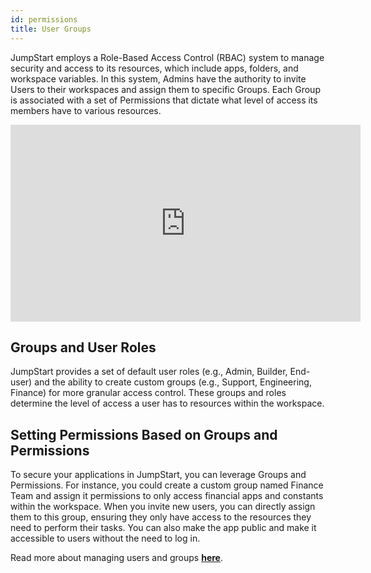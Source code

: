 ```yaml
---
id: permissions
title: User Groups
---
```


JumpStart employs a Role-Based Access Control (RBAC) system to manage security and access to its resources, which include apps, folders, and workspace variables. In this system, Admins have the authority to invite Users to their workspaces and assign them to specific Groups. Each Group is associated with a set of Permissions that dictate what level of access its members have to various resources. 

<div class="video-container">
    <iframe width="560" height="315" src="https://www.youtube.com/embed/VIlC0MnQRNA?si=dBJ6gL5ux55s32OO&rel=0" frameborder="0" allow="accelerometer; autoplay; encrypted-media; gyroscope; picture-in-picture" allowfullscreen></iframe>
</div>

<div style={{paddingTop:'24px', paddingBottom:'24px'}}>

## Groups and User Roles

JumpStart provides a set of default user roles (e.g., Admin, Builder, End-user) and the ability to create custom groups (e.g., Support, Engineering, Finance) for more granular access control. These groups and roles determine the level of access a user has to resources within the workspace.

</div>

<div style={{paddingTop:'24px', paddingBottom:'24px'}}>

## Setting Permissions Based on Groups and Permissions
To secure your applications in JumpStart, you can leverage Groups and Permissions. For instance, you could create a custom group named Finance Team and assign it permissions to only access financial apps and constants within the workspace. When you invite new users, you can directly assign them to this group, ensuring they only have access to the resources they need to perform their tasks. You can also make the app public and make it accessible to users without the need to log in.

</div>

Read more about managing users and groups **[here](/docs/tutorial/manage-users-groups/)**.